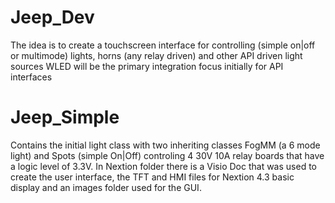 # Jeep_Dev
The idea is to create a touchscreen interface for controlling (simple on|off or multimode) lights, horns (any relay driven) and other API driven light sources
WLED will be the primary integration focus initially for API interfaces

# Jeep_Simple

Contains the initial light class with two inheriting classes FogMM (a 6 mode light) and Spots (simple On|Off) controling 4 30V 10A relay boards that have a logic level of 3.3V. In Nextion folder there is a Visio Doc that was used to create the user interface, the TFT and HMI files for Nextion 4.3 basic display and an images folder used for the GUI. 
